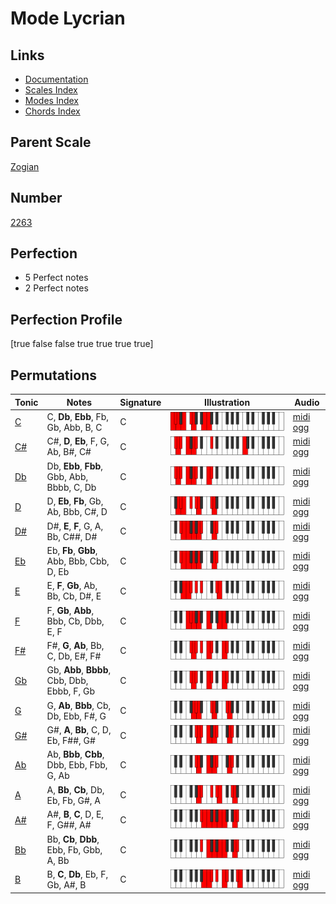 # Mode Lycrian

## Links

- [Documentation](index.md)
- [Scales Index](Scales.md)
- [Modes Index](Modes.md)
- [Chords Index](Chords.md)

## Parent Scale

[Zogian](ScaleZogian.md)

## Number

[2263](https://ianring.com/musictheory/scales/2263)

## Perfection

- 5 Perfect notes
- 2 Perfect notes

## Perfection Profile

[true false false true true true true]

## Permutations

| Tonic | Notes | Signature | Illustration | Audio |
|-------|-------|-----------|--------------|-------|
| [C](ModeCNaturalLycrian.md) | C, **Db**, **Ebb**, Fb, Gb, Abb, B, C | C | ![CNaturalLycrian](ModeCNaturalLycrian.png) | [midi](ModeCNaturalLycrian.mid) [ogg](ModeCNaturalLycrian.ogg) |
| [C#](ModeCSharpLycrian.md) | C#, **D**, **Eb**, F, G, Ab, B#, C# | C | ![CSharpLycrian](ModeCSharpLycrian.png) | [midi](ModeCSharpLycrian.mid) [ogg](ModeCSharpLycrian.ogg) |
| [Db](ModeDFlatLycrian.md) | Db, **Ebb**, **Fbb**, Gbb, Abb, Bbbb, C, Db | C | ![DFlatLycrian](ModeDFlatLycrian.png) | [midi](ModeDFlatLycrian.mid) [ogg](ModeDFlatLycrian.ogg) |
| [D](ModeDNaturalLycrian.md) | D, **Eb**, **Fb**, Gb, Ab, Bbb, C#, D | C | ![DNaturalLycrian](ModeDNaturalLycrian.png) | [midi](ModeDNaturalLycrian.mid) [ogg](ModeDNaturalLycrian.ogg) |
| [D#](ModeDSharpLycrian.md) | D#, **E**, **F**, G, A, Bb, C##, D# | C | ![DSharpLycrian](ModeDSharpLycrian.png) | [midi](ModeDSharpLycrian.mid) [ogg](ModeDSharpLycrian.ogg) |
| [Eb](ModeEFlatLycrian.md) | Eb, **Fb**, **Gbb**, Abb, Bbb, Cbb, D, Eb | C | ![EFlatLycrian](ModeEFlatLycrian.png) | [midi](ModeEFlatLycrian.mid) [ogg](ModeEFlatLycrian.ogg) |
| [E](ModeENaturalLycrian.md) | E, **F**, **Gb**, Ab, Bb, Cb, D#, E | C | ![ENaturalLycrian](ModeENaturalLycrian.png) | [midi](ModeENaturalLycrian.mid) [ogg](ModeENaturalLycrian.ogg) |
| [F](ModeFNaturalLycrian.md) | F, **Gb**, **Abb**, Bbb, Cb, Dbb, E, F | C | ![FNaturalLycrian](ModeFNaturalLycrian.png) | [midi](ModeFNaturalLycrian.mid) [ogg](ModeFNaturalLycrian.ogg) |
| [F#](ModeFSharpLycrian.md) | F#, **G**, **Ab**, Bb, C, Db, E#, F# | C | ![FSharpLycrian](ModeFSharpLycrian.png) | [midi](ModeFSharpLycrian.mid) [ogg](ModeFSharpLycrian.ogg) |
| [Gb](ModeGFlatLycrian.md) | Gb, **Abb**, **Bbbb**, Cbb, Dbb, Ebbb, F, Gb | C | ![GFlatLycrian](ModeGFlatLycrian.png) | [midi](ModeGFlatLycrian.mid) [ogg](ModeGFlatLycrian.ogg) |
| [G](ModeGNaturalLycrian.md) | G, **Ab**, **Bbb**, Cb, Db, Ebb, F#, G | C | ![GNaturalLycrian](ModeGNaturalLycrian.png) | [midi](ModeGNaturalLycrian.mid) [ogg](ModeGNaturalLycrian.ogg) |
| [G#](ModeGSharpLycrian.md) | G#, **A**, **Bb**, C, D, Eb, F##, G# | C | ![GSharpLycrian](ModeGSharpLycrian.png) | [midi](ModeGSharpLycrian.mid) [ogg](ModeGSharpLycrian.ogg) |
| [Ab](ModeAFlatLycrian.md) | Ab, **Bbb**, **Cbb**, Dbb, Ebb, Fbb, G, Ab | C | ![AFlatLycrian](ModeAFlatLycrian.png) | [midi](ModeAFlatLycrian.mid) [ogg](ModeAFlatLycrian.ogg) |
| [A](ModeANaturalLycrian.md) | A, **Bb**, **Cb**, Db, Eb, Fb, G#, A | C | ![ANaturalLycrian](ModeANaturalLycrian.png) | [midi](ModeANaturalLycrian.mid) [ogg](ModeANaturalLycrian.ogg) |
| [A#](ModeASharpLycrian.md) | A#, **B**, **C**, D, E, F, G##, A# | C | ![ASharpLycrian](ModeASharpLycrian.png) | [midi](ModeASharpLycrian.mid) [ogg](ModeASharpLycrian.ogg) |
| [Bb](ModeBFlatLycrian.md) | Bb, **Cb**, **Dbb**, Ebb, Fb, Gbb, A, Bb | C | ![BFlatLycrian](ModeBFlatLycrian.png) | [midi](ModeBFlatLycrian.mid) [ogg](ModeBFlatLycrian.ogg) |
| [B](ModeBNaturalLycrian.md) | B, **C**, **Db**, Eb, F, Gb, A#, B | C | ![BNaturalLycrian](ModeBNaturalLycrian.png) | [midi](ModeBNaturalLycrian.mid) [ogg](ModeBNaturalLycrian.ogg) |
